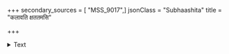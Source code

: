 +++
secondary_sources = [ "MSS_9017",]
jsonClass = "Subhaashita"
title = "कलावति क्षततमसि"

+++

<details><summary>Text</summary>

कलावति क्षततमसि प्रभावति स्फुटोदये जननयनाभिनन्दिनि।  
ददुर्दूशं शशिनि रुषाभिसारिकाः क्वचिद् भवत्यतिसुभगोऽपि दुर्भगः॥
</details>
